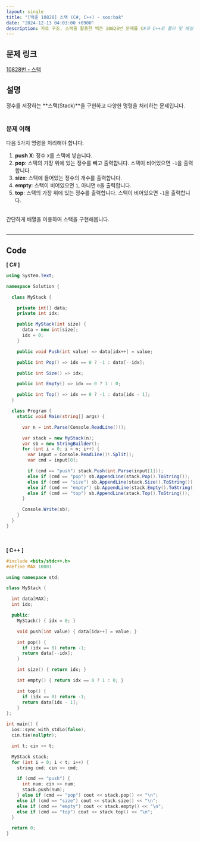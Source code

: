```yaml
---
layout: single
title: "[백준 10828] 스택 (C#, C++) - soo:bak"
date: "2024-12-13 04:03:00 +0900"
description: 자료 구조, 스택을 활용한 백준 10828번 문제를 C#과 C++로 풀이 및 해설
---
```


## 문제 링크
[10828번 - 스택](https://www.acmicpc.net/problem/10828)

## 설명
정수를 저장하는 **스택(Stack)**을 구현하고 다양한 명령을 처리하는 문제입니다.<br>
<br>

### 문제 이해
다음 5가지 명령을 처리해야 합니다:<br>
1. **push X**: 정수 `X`를 스택에 넣습니다.<br>
2. **pop**: 스택의 가장 위에 있는 정수를 빼고 출력합니다. 스택이 비어있으면 `-1`을 출력합니다.<br>
3. **size**: 스택에 들어있는 정수의 개수를 출력합니다.<br>
4. **empty**: 스택이 비어있으면 `1`, 아니면 `0`을 출력합니다.<br>
5. **top**: 스택의 가장 위에 있는 정수를 출력합니다. 스택이 비어있으면 `-1`을 출력합니다.<br>

<br>
간단하게 배열을 이용하여 스택을 구현해봅니다. <br>
<br>

- - -

## Code
<b>[ C# ] </b>
<br>

```csharp
using System.Text;

namespace Solution {

  class MyStack {

    private int[] data;
    private int idx;

    public MyStack(int size) {
      data = new int[size];
      idx = 0;
    }

    public void Push(int value) => data[idx++] = value;

    public int Pop() => idx == 0 ? -1 : data[--idx];

    public int Size() => idx;

    public int Empty() => idx == 0 ? 1 : 0;

    public int Top() => idx == 0 ? -1 : data[idx - 1];
  }

  class Program {
    static void Main(string[] args) {

      var n = int.Parse(Console.ReadLine()!);

      var stack = new MyStack(n);
      var sb = new StringBuilder();
      for (int i = 0; i < n; i++) {
        var input = Console.ReadLine()!.Split();
        var cmd = input[0];

        if (cmd == "push") stack.Push(int.Parse(input[1]));
        else if (cmd == "pop") sb.AppendLine(stack.Pop().ToString());
        else if (cmd == "size") sb.AppendLine(stack.Size().ToString());
        else if (cmd == "empty") sb.AppendLine(stack.Empty().ToString());
        else if (cmd == "top") sb.AppendLine(stack.Top().ToString());
      }

      Console.Write(sb);
    }
  }
}
```
<br><br>
<b>[ C++ ] </b>
<br>

```cpp
#include <bits/stdc++.h>
#define MAX 10001

using namespace std;

class MyStack {

  int data[MAX];
  int idx;

  public:
    MyStack() { idx = 0; }

    void push(int value) { data[idx++] = value; }

    int pop() {
      if (idx == 0) return -1;
      return data[--idx];
    }

    int size() { return idx; }

    int empty() { return idx == 0 ? 1 : 0; }

    int top() {
      if (idx == 0) return -1;
      return data[idx - 1];
    }
};

int main() {
  ios::sync_with_stdio(false);
  cin.tie(nullptr);

  int t; cin >> t;

  MyStack stack;
  for (int i = 0; i < t; i++) {
    string cmd; cin >> cmd;

    if (cmd == "push") {
      int num; cin >> num;
      stack.push(num);
    } else if (cmd == "pop") cout << stack.pop() << "\n";
    else if (cmd == "size") cout << stack.size() << "\n";
    else if (cmd == "empty") cout << stack.empty() << "\n";
    else if (cmd == "top") cout << stack.top() << "\n";
  }

  return 0;
}
```
